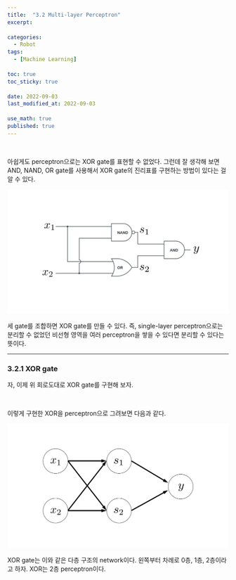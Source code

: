 ```yaml
---
title:  "3.2 Multi-layer Perceptron"
excerpt: 

categories:
  - Robot
tags:
  - [Machine Learning]

toc: true
toc_sticky: true
 
date: 2022-09-03
last_modified_at: 2022-09-03

use_math: true
published: true
---
```


<br>

아쉽게도 perceptron으로는 XOR gate를 표현할 수 없었다. 그런데 잘 생각해 보면 AND, NAND, OR gate를 사용해서 XOR gate의 진리표를 구현하는 방법이 있다는 걸 알 수 있다.

<p align="center"><img src="/assets/image/machine_learning/ml/ch3/220903_5.svg" width="" height="" title="" alt=""><br/></p>

세 gate를 조합하면 XOR gate를 만들 수 있다. 즉, single-layer perceptron으로는 분리할 수 없었던 비선형 영역을 여러 perceptron을 쌓을 수 있다면 분리할 수 있다는 뜻이다.

***

### 3.2.1 XOR gate

자, 이제 위 회로도대로 XOR gate를 구현해 보자.

<script src="https://gist.github.com/younghwanJoo1608/a80e694ad8b672403a70baa1477bd962.js"></script>

<br>

이렇게 구현한 XOR을 perceptron으로 그려보면 다음과 같다.

<p align="center"><img src="/assets/image/machine_learning/ml/ch3/220903_6.svg" width="" height="" title="" alt=""><br/></p>

XOR gate는 이와 같은 다층 구조의 network이다. 왼쪽부터 차례로 0층, 1층, 2층이라고 하자. XOR는 2층 perceptron이다.



